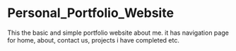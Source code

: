 # Personal_Portfolio_Website
This the basic and simple portfolio website about me. it has navigation page for home, about, contact us, projects i have completed etc.
